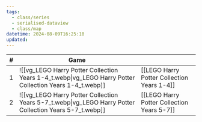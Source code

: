 ```yaml
---
tags:
  - class/series
  - serialised-dataview
  - class/map
datetime: 2024-08-09T16:25:10
updated: 
---
```

<!-- QueryToSerialize: table without id sequence as "#", embed(link(thumbnail)) as Game, file.link as ""  from #class/video-game where series = [[]] sort sequence -->
<!-- SerializedQuery: table without id sequence as "#", embed(link(thumbnail)) as Game, file.link as ""  from #class/video-game where series = [[]] sort sequence -->

| # | Game                                                                                                                         |                                                                                                    |
| - | ---------------------------------------------------------------------------------------------------------------------------- | -------------------------------------------------------------------------------------------------- |
| 1 | ![[vg_LEGO Harry Potter Collection Years 1-4_t.webp\|vg_LEGO Harry Potter Collection Years 1-4_t.webp]] | [[LEGO Harry Potter Collection Years 1-4]] |
| 2 | ![[vg_LEGO Harry Potter Collection Years 5-7_t.webp\|vg_LEGO Harry Potter Collection Years 5-7_t.webp]] | [[LEGO Harry Potter Collection Years 5-7]] |
<!-- SerializedQuery END -->
